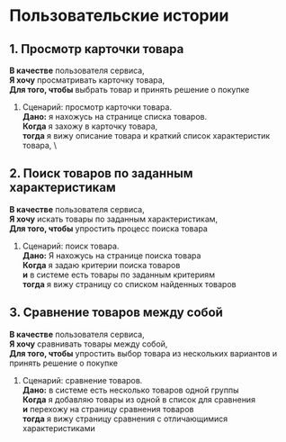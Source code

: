 # Пользовательские истории

## 1. Просмотр карточки товара

**В качестве** пользователя сервиса, \
**Я хочу** просматривать карточку товара, \
**Для того, чтобы** выбрать товар и принять решение о покупке

1. Сценарий: просмотр карточки товара. \
   **Дано:** я нахожусь на странице списка товаров. \
   **Когда** я захожу в карточку товара, \
   **тогда** я вижу описание товара и краткий список характеристик товара, \

## 2. Поиск товаров по заданным характеристикам

**В качестве** пользователя сервиса, \
**Я хочу** искать товары по заданным характеристикам, \
**Для того, чтобы** упростить процесс поиска товара

1. Сценарий: поиск товара. \
   **Дано:** Я нахожусь на странице поиска товара \
   **Когда** я задаю критерии поиска товаров \
   **и** в системе есть товары по заданным критериям\
   **тогда** я вижу страницу со списком найденных товаров

## 3. Cравнение товаров между собой

**В качестве** пользователя сервиса, \
**Я хочу** сравнивать товары между собой, \
**Для того, чтобы** упростить выбор товара из нескольких вариантов и принять решение о покупке

1. Сценарий: сравнение товаров. \
   **Дано:** в системе есть несколько товаров одной группы \
   **Когда** я добавляю товары из одной в список для сравнения \
   **и** перехожу на страницу сравнения товаров\
   **тогда** я вижу страницу сравнения с отличающимися характеристиками
